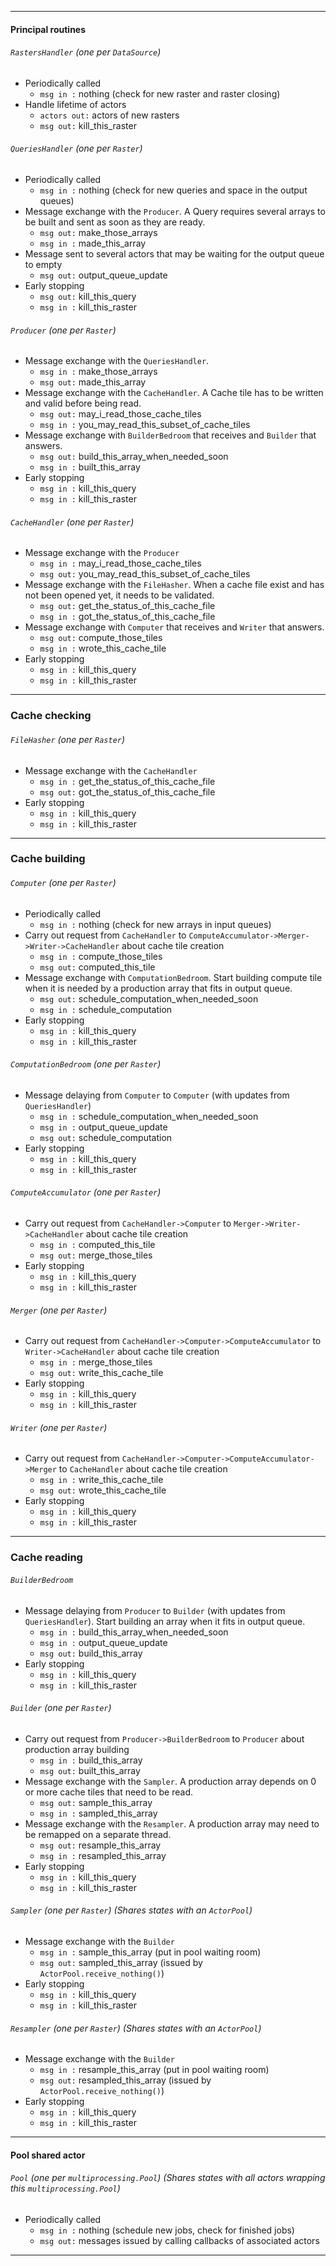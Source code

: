 <!-- https://dillinger.io/ -->


---
#### Principal routines
###### `RastersHandler` (one per `DataSource`)
- Periodically called
  - `msg in :` nothing (check for new raster and raster closing)
- Handle lifetime of actors
  - `actors out:` actors of new rasters
  - `msg out:` kill_this_raster

###### `QueriesHandler` (one per `Raster`)
- Periodically called
  - `msg in :` nothing (check for new queries and space in the output queues)
- Message exchange with the `Producer`. A Query requires several arrays to be built and sent as soon as they are ready.
  - `msg out:` make_those_arrays
  - `msg in :` made_this_array
- Message sent to several actors that may be waiting for the output queue to empty
  - `msg out:` output_queue_update
- Early stopping
  - `msg out:` kill_this_query
  - `msg in :` kill_this_raster

###### `Producer` (one per `Raster`)
- Message exchange with the `QueriesHandler`.
  - `msg in :` make_those_arrays
  - `msg out:` made_this_array
- Message exchange with the `CacheHandler`. A Cache tile has to be written and valid before being read.
  - `msg out:` may_i_read_those_cache_tiles
  - `msg in :` you_may_read_this_subset_of_cache_tiles
- Message exchange with `BuilderBedroom` that receives and `Builder` that answers.
  - `msg out:` build_this_array_when_needed_soon
  - `msg in :` built_this_array
- Early stopping
  - `msg in :` kill_this_query
  - `msg in :` kill_this_raster

###### `CacheHandler` (one per `Raster`)
- Message exchange with the `Producer`
  - `msg in :` may_i_read_those_cache_tiles
  - `msg out:` you_may_read_this_subset_of_cache_tiles
- Message exchange with the `FileHasher`. When a cache file exist and has not been opened yet, it needs to be validated.
  - `msg out:` get_the_status_of_this_cache_file
  - `msg in :` got_the_status_of_this_cache_file
- Message exchange with `Computer` that receives and `Writer` that answers.
  - `msg out:` compute_those_tiles
  - `msg in :` wrote_this_cache_tile
- Early stopping
  - `msg in :` kill_this_query
  - `msg in :` kill_this_raster

---
### Cache checking
###### `FileHasher` (one per `Raster`)
- Message exchange with the `CacheHandler`
  - `msg in :` get_the_status_of_this_cache_file
  - `msg out:` got_the_status_of_this_cache_file
- Early stopping
  - `msg in :` kill_this_query
  - `msg in :` kill_this_raster

---
### Cache building
###### `Computer` (one per `Raster`)
- Periodically called
  - `msg in :` nothing (check for new arrays in input queues)
- Carry out request from `CacheHandler` to `ComputeAccumulator->Merger->Writer->CacheHandler` about cache tile creation
  - `msg in :` compute_those_tiles
  - `msg out:` computed_this_tile
- Message exchange with `ComputationBedroom`.  Start building compute tile when it is needed by a production array that fits in output queue.
  - `msg out:` schedule_computation_when_needed_soon
  - `msg in :` schedule_computation
- Early stopping
  - `msg in :` kill_this_query
  - `msg in :` kill_this_raster

###### `ComputationBedroom` (one per `Raster`)
- Message delaying from `Computer` to `Computer` (with updates from `QueriesHandler`)
  - `msg in :` schedule_computation_when_needed_soon
  - `msg in :` output_queue_update
  - `msg out:` schedule_computation
- Early stopping
  - `msg in :` kill_this_query
  - `msg in :` kill_this_raster

###### `ComputeAccumulator` (one per `Raster`)
- Carry out request from `CacheHandler->Computer` to `Merger->Writer->CacheHandler` about cache tile creation
  - `msg in :` computed_this_tile
  - `msg out:` merge_those_tiles
- Early stopping
  - `msg in :` kill_this_query
  - `msg in :` kill_this_raster

###### `Merger` (one per `Raster`)
- Carry out request from `CacheHandler->Computer->ComputeAccumulator` to `Writer->CacheHandler` about cache tile creation
  - `msg in :` merge_those_tiles
  - `msg out:` write_this_cache_tile
- Early stopping
  - `msg in :` kill_this_query
  - `msg in :` kill_this_raster

###### `Writer` (one per `Raster`)
- Carry out request from `CacheHandler->Computer->ComputeAccumulator->Merger` to `CacheHandler` about cache tile creation
  - `msg in :` write_this_cache_tile
  - `msg out:` wrote_this_cache_tile
- Early stopping
  - `msg in :` kill_this_query
  - `msg in :` kill_this_raster

---
### Cache reading
###### `BuilderBedroom`
- Message delaying from `Producer` to `Builder` (with updates from `QueriesHandler`). Start building an array when it fits in output queue. 
  - `msg in :` build_this_array_when_needed_soon
  - `msg in :` output_queue_update
  - `msg out:` build_this_array
- Early stopping
  - `msg in :` kill_this_query
  - `msg in :` kill_this_raster

###### `Builder` (one per `Raster`)
- Carry out request from `Producer->BuilderBedroom` to `Producer` about production array building
  - `msg in :` build_this_array
  - `msg out:` built_this_array
- Message exchange with the `Sampler`. A production array depends on 0 or more cache tiles that need to be read.
  - `msg out:` sample_this_array
  - `msg in :` sampled_this_array
- Message exchange with the `Resampler`. A production array may need to be remapped on a separate thread.
  - `msg out:` resample_this_array
  - `msg in :` resampled_this_array
- Early stopping
  - `msg in :` kill_this_query
  - `msg in :` kill_this_raster

###### `Sampler` (one per `Raster`) (Shares states with an `ActorPool`)
- Message exchange with the `Builder`
  - `msg in :` sample_this_array (put in pool waiting room)
  - `msg out:` sampled_this_array (issued by `ActorPool.receive_nothing()`)
- Early stopping
  - `msg in :` kill_this_query
  - `msg in :` kill_this_raster

###### `Resampler` (one per `Raster`) (Shares states with an `ActorPool`)
- Message exchange with the `Builder`
  - `msg in :` resample_this_array (put in pool waiting room)
  - `msg out:` resampled_this_array (issued by `ActorPool.receive_nothing()`)
- Early stopping
  - `msg in :` kill_this_query
  - `msg in :` kill_this_raster

---
#### Pool shared actor
###### `Pool` (one per `multiprocessing.Pool`) (Shares states with all actors wrapping this `multiprocessing.Pool`)
- Periodically called
  - `msg in :` nothing (schedule new jobs, check for finished jobs)
  - `msg out:` messages issued by calling callbacks of associated actors

---
